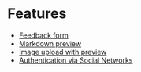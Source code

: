 # Features

* [Feedback form](feedback-form)
* [Markdown preview](markdown-preview)
* [Image upload with preview](image-upload-with-preview)
* [Authentication via Social Networks](authentication-via-social-networks)
